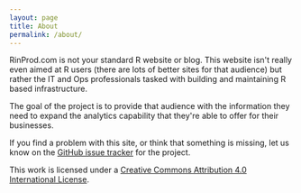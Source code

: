 ```yaml
---
layout: page
title: About
permalink: /about/
---
```


RinProd.com is not your standard R website or blog. This website isn't really even aimed at R users (there are lots of better sites for that audience) but rather the IT and Ops professionals tasked with building and maintaining R based infrastructure.

The goal of the project is to provide that audience with the information they need to expand the analytics capability that they're able to offer for their businesses.

If you find a problem with this site, or think that something is missing, let us know on the [GitHub issue tracker](https://github.com/rinprod/rinprod.com/issues) for the project.

This work is licensed under a [Creative Commons Attribution 4.0 International License](https://creativecommons.org/licenses/by/4.0/).
